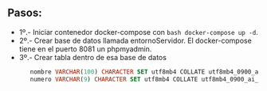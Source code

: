 ## Pasos: 

- 1º.- Iniciar contenedor docker-compose con ```bash docker-compose up -d```.
- 2º.- Crear base de datos llamada entornoServidor. El docker-compose tiene en el puerto 8081 un phpmyadmin.
- 3º.- Crear tabla dentro de esa base de datos 
    ```sql CREATE TABLE agenda (id INT UNSIGNED AUTO_INCREMENT PRIMARY KEY,
       nombre VARCHAR(100) CHARACTER SET utf8mb4 COLLATE utf8mb4_0900_ai_ci,
       numero VARCHAR(9) CHARACTER SET utf8mb4 COLLATE utf8mb4_0900_ai_ci);```
